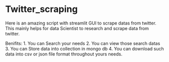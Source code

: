 # Twitter_scraping

  Here is an amazing script with streamlit GUI to scrape datas from twitter. This mainly helps for data Scientist to research and scrape data from twitter.
  
  Benifits:
    1. You can Search your needs
    2. You can view those search datas
    3. You can Store data into collection in mongo db
    4. You can download such data into csv or json file format throughout yours needs.
